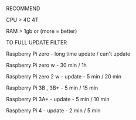 RECOMMEND

CPU > 4C 4T

RAM > 1gb or (more = better)

TO FULL UPDATE FILTER

Raspberry Pi zero - long time update / can't update

Raspberry Pi zero w - 30 min / 1h

Raspberry Pi zero 2 w - update - 5 min / 20 min 

Raspberry Pi 3B , 3B+ - 5 min / 15 min

Raspberry Pi 3A+ - update - 5 min / 10 min 

Raspberry Pi 4 - update - 2 min / 5 min
